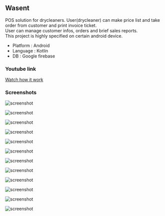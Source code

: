 ## Wasent 

POS solution for drycleaners. 
User(drycleaner) can make price list and take order from customer and print invoice ticket.   
User can manage customer infos, orders and brief sales reports.  
This project is highly specified on certain android device.   


- Platform : Android
- Language : Kotlin
- DB : Google firebase

### Youtube link
[Watch how it work](https://youtu.be/qH2rlx7vrIk)

### Screenshots

![screenshot](http://jacob-yo.net/wp-content/uploads/2022/12/3.jpg)
  
  
![screenshot](http://jacob-yo.net/wp-content/uploads/2022/12/2.jpg)


![screenshot](http://jacob-yo.net/wp-content/uploads/2022/12/13.jpg)


![screenshot](http://jacob-yo.net/wp-content/uploads/2022/12/12.jpg)


![screenshot](http://jacob-yo.net/wp-content/uploads/2022/12/11.jpg)


![screenshot](http://jacob-yo.net/wp-content/uploads/2022/12/10.jpg)


![screenshot](http://jacob-yo.net/wp-content/uploads/2022/12/9.jpg)


![screenshot](http://jacob-yo.net/wp-content/uploads/2022/12/8.jpg)


![screenshot](http://jacob-yo.net/wp-content/uploads/2022/12/7.jpg)


![screenshot](http://jacob-yo.net/wp-content/uploads/2022/12/6.jpg)


![screenshot](http://jacob-yo.net/wp-content/uploads/2022/12/5.jpg)


![screenshot](http://jacob-yo.net/wp-content/uploads/2022/12/4.jpg)

